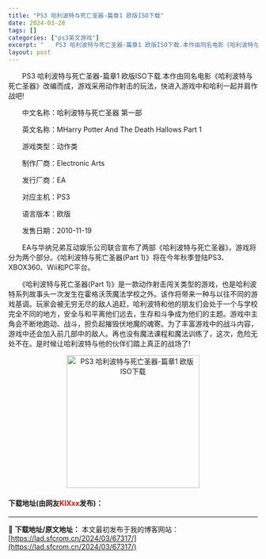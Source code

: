 ```yaml
---
title: "PS3 哈利波特与死亡圣器-篇章1 欧版ISO下载"
date: 2024-03-28
tags: []
categories: ["ps3英文游戏"]
excerpt: "　　PS3 哈利波特与死亡圣器-篇章1 欧版ISO下载.本作由同名电影《哈利波特与死亡圣器》改编而成，游戏采用动作射击的玩法，快进入游戏中和哈利一起并肩作战吧! 　　中文名称：哈利波特与死亡圣器 第一部 　　英文名称：MHarry Potter And The Death Hallows Part &hellip;"
layout: post
---
```


 <p>　　PS3 哈利波特与死亡圣器-篇章1 欧版ISO下载.本作由同名电影《哈利波特与死亡圣器》改编而成，游戏采用动作射击的玩法，快进入游戏中和哈利一起并肩作战吧!</p> <p>　　中文名称：哈利波特与死亡圣器 第一部</p> <p>　　英文名称：MHarry Potter And The Death Hallows Part 1</p> <p>　　游戏类型：动作类</p> <p>　　制作厂商：Electronic Arts</p> <p>　　发行厂商：EA</p> <p>　　对应主机：PS3</p> <p>　　语言版本：欧版</p> <p>　　发售日期：2010-11-19</p> <p>　　EA与华纳兄弟互动娱乐公司联合宣布了两部《哈利波特与死亡圣器》，游戏将分为两个部分。《哈利波特与死亡圣器(Part 1)》将在今年秋季登陆PS3、XBOX360、Wii和PC平台。</p> <p>　　《哈利波特与死亡圣器(Part 1)》是一款动作射击闯关类型的游戏，也是哈利波特系列故事头一次发生在霍格沃茨魔法学校之外。该作将带来一种与以往不同的游戏基调。玩家会被无穷无尽的敌人追赶，哈利波特和他的朋友们会处于一个与学校完全不同的地方，安全与和平离他们远去，生存和斗争成为他们的主题。游戏中主角会不断地跑动、战斗，担负起摧毁伏地魔的魂寄。为了丰富游戏中的战斗内容，游戏中还会加入前几部中的敌人。再也没有魔法课程和魔法训练了，这次，危险无处不在。是时候让哈利波特与他的伙伴们踏上真正的战场了!</p> <p align="center"><img align="" border="0" src="https://lad.sfcrom.cn/wp-content/uploads/2024/03/20240328_66051d4e59946.jpg" width="268" alt="PS3 哈利波特与死亡圣器-篇章1 欧版ISO下载" /></p> <p><h4>下载地址(由网友<font color="red">KIXxx</font>发布)：</h4></p> 

---
📖 **下载地址/原文地址：** 本文最初发布于我的博客网站：[https://lad.sfcrom.cn/2024/03/67317/](https://lad.sfcrom.cn/2024/03/67317/)

